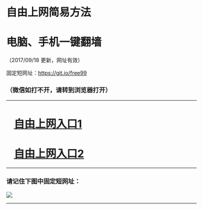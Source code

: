 ﻿# 自由上网简易方法

# 电脑、手机一键翻墙

（2017/09/18 更新，网址有效）

固定短网址：https://git.io/free99

### （微信如打不开，请转到浏览器打开）


***





# &nbsp;&nbsp; <a href="http://ft668727777.fwq-tz1005.info/fwqtz01.html?t=091800114277 " target="_blank">自由上网入口1</a>
# &nbsp;&nbsp; <a href="http://ft31723850.fwq-tz1006.info/fwqtz02.html?t=091800112100 " target="_blank">自由上网入口2</a>
***

### 请记住下图中固定短网址：

<img src="https://s3-us-west-2.amazonaws.com/fwq-1001/yjfq-20170905okok.png" /> 


***

